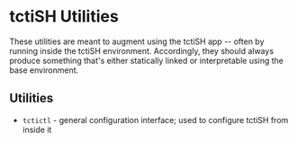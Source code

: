# tctiSH Utilities

These utilities are meant to augment using the tctiSH app -- often by running inside the tctiSH environment. Accordingly, they should always produce something that's either statically linked or interpretable using the base environment.

## Utilities

- `tctictl` - general configuration interface; used to configure tctiSH from inside it
